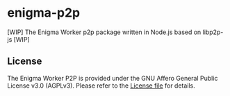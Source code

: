 # enigma-p2p

[WIP] The Enigma Worker p2p package written in Node.js based on libp2p-js [WIP]

## License

The Enigma Worker P2P is provided under the GNU Affero General Public License v3.0 (AGPLv3). Please refer to the [License file](LICENSE.txt) for details.

